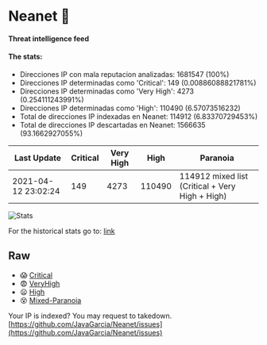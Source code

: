 # Neanet :hocho:
#### Threat intelligence feed
#### The stats:

- Direcciones IP con mala reputacion analizadas: 1681547 (100%)
- Direcciones IP determinadas como 'Critical':  149 (0.00886088821781%)
- Direcciones IP determinadas como 'Very High':  4273 (0.254111243991%)
- Direcciones IP determinadas como 'High':  110490 (6.57073516232)
- Total de direcciones IP indexadas en Neanet:  114912 (6.83370729453%)
- Total de direcciones IP descartadas en Neanet:  1566635 (93.1662927055%)

| Last Update | Critical | Very High | High | Paranoia |
| --- | --- | --- | --- | --- |
| 2021-04-12 23:02:24 | 149 | 4273 | 110490 | 114912 mixed list (Critical + Very High + High)|

![Stats](https://docs.google.com/spreadsheets/d/e/2PACX-1vSnaNMIXVabIpDJjufMlzH7poXnshF3mgd8Is1g9ytUEzVsP5my4Trn8f-xkoLLQ38xpL3HtmUexLo6/pubchart?oid=501124687&format=image)

For the historical stats go to: [link](/stats.csv)
## Raw
- :scream: [Critical](https://raw.githubusercontent.com/JavaGarcia/Neanet/master/blacklists/neanet_critical.txt)
- :fearful: [VeryHigh](https://raw.githubusercontent.com/JavaGarcia/Neanet/master/blacklists/neanet_veryHigh.txtt)
- :frowning: [High](https://raw.githubusercontent.com/JavaGarcia/Neanet/master/blacklists/neanet_high.txt)
- :dizzy_face: [Mixed-Paranoia](https://raw.githubusercontent.com/JavaGarcia/Neanet/master/blacklists/neanet_all.txt)


Your IP is indexed? You may request to takedown. [https://github.com/JavaGarcia/Neanet/issues](https://github.com/JavaGarcia/Neanet/issues)













































































































































































































































































































































































































































































































































































































































































































































































































































































































































































































































































































































































































































































































































































































































































































































































































































































































































































































































































































































































































































































































































































































































































































































































































































































































































































































































































































































































































































































































































































































































































































































































































































































































































































































































































































































































































































































































































































































































































































































































































































































































































































































































































































































































































































































































































































































































































































































































































































































































































































































































































































































































































































































































































































































































































































































































































































































































































































